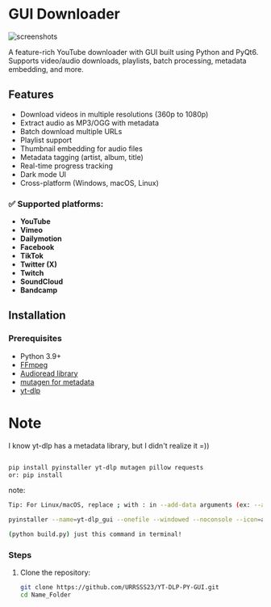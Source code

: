 # GUI Downloader

![screenshots](https://github.com/user-attachments/assets/de615cdd-0d84-4b04-ae92-0f3aa2335d17)

A feature-rich YouTube downloader with GUI built using Python and PyQt6. Supports video/audio downloads, playlists, batch processing, metadata embedding, and more.

## Features

- Download videos in multiple resolutions (360p to 1080p)
- Extract audio as MP3/OGG with metadata
- Batch download multiple URLs
- Playlist support
- Thumbnail embedding for audio files
- Metadata tagging (artist, album, title)
- Real-time progress tracking
- Dark mode UI
- Cross-platform (Windows, macOS, Linux)

### ✅ Supported platforms:

* **YouTube**
* **Vimeo**
* **Dailymotion**
* **Facebook**
* **TikTok**
* **Twitter (X)**
* **Twitch**
* **SoundCloud**
* **Bandcamp**

## Installation

### Prerequisites
- Python 3.9+
- [FFmpeg](https://github.com/yt-dlp/FFmpeg-Builds/releases)
- [Audioread library](https://github.com/beetbox/audioread)
- [mutagen for metadata](https://github.com/quodlibet/mutagen)
- [yt-dlp](https://github.com/yt-dlp/yt-dlp)

# Note 
I know yt-dlp has a metadata library, but I didn't realize it =))
```bash

pip install pyinstaller yt-dlp mutagen pillow requests
or: pip install
```

note:
```bash
Tip: For Linux/macOS, replace ; with : in --add-data arguments (ex: --add-data="ffmpeg:ffmpeg"```
```
```bash
pyinstaller --name=yt-dlp_gui --onefile --windowed --noconsole --icon=app_icon.ico --add-data="ffmpeg;ffmpeg" --add-data="app_icon.ico;." --hidden-import=mutagen.id3 --hidden-import=mutagen.oggvorbis --hidden-import=mutagen.mp3 --hidden-import=mutagen.flac --hidden-import=PIL.Image --hidden-import=PIL._imaging --hidden-import=requests --collect-all=yt_dlp --uac-admin youtube_downloader.py OR

(python build.py) just this command in terminal!
```

### Steps
1. Clone the repository:
   ```bash
   git clone https://github.com/URRSSS23/YT-DLP-PY-GUI.git
   cd Name_Folder
